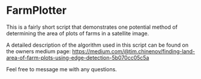 # FarmPlotter

This is a fairly short script that demonstrates one potential method of determining the area of plots of farms in a satellite image.

A detailed description of the algorithm used in this script can be found on the owners medium page: https://medium.com/@tim.chinenov/finding-land-area-of-farm-plots-using-edge-detection-5b070cc05c5a

Feel free to message me with any questions.
